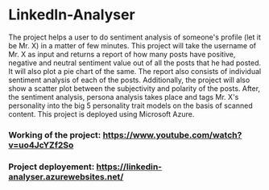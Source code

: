 # LinkedIn-Analyser
The project helps a user to do sentiment analysis of someone's profile (let it be Mr. X) in a matter of few minutes. This project will take the username of Mr. X as input and returns a report of how many posts have positive, negative and neutral sentiment value out of all the posts that he had posted. It will also plot a pie chart of the same. The report also consists of individual sentiment analysis of each of the posts.  Additionally, the project will also show a scatter plot between the subjectivity and polarity of the posts. After, the sentiment analysis, persona analysis takes place and tags Mr. X's personality into the big 5 personality trait models on the basis of scanned content.
This project is deployed using Microsoft Azure.

### Working of the project: https://www.youtube.com/watch?v=uo4JcYZf2So
### Project deployement: https://linkedin-analyser.azurewebsites.net/
